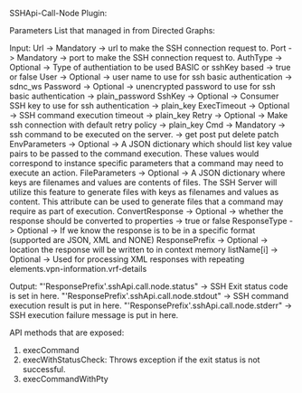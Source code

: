 SSHApi-Call-Node Plugin:

Parameters List that managed in from Directed Graphs:

Input:
Url    ->    Mandatory    ->    url to make the SSH connection request to.
Port    ->    Mandatory    ->    port to make the SSH connection request to.
AuthType    ->    Optional    ->    Type of authentiation to be used BASIC or sshKey based    ->    true or false
User    ->    Optional    ->    user name to use for ssh basic authentication    ->    sdnc_ws
Password    ->    Optional    ->    unencrypted password to use for ssh basic authentication    ->    plain_password
SshKey    ->    Optional    ->    Consumer SSH key to use for ssh authentication    ->    plain_key
ExecTimeout    ->    Optional    ->    SSH command execution timeout    ->    plain_key
Retry    ->    Optional    ->    Make ssh connection with default retry policy    ->    plain_key
Cmd    ->    Mandatory    ->    ssh command to be executed on the server.    ->    get post put delete patch
EnvParameters    ->    Optional    ->    A JSON dictionary which should list key value pairs to be passed to the command execution. These values would correspond to instance specific parameters that a command may need to execute an action.
FileParameters    ->    Optional    ->    A JSON dictionary where keys are filenames and values are contents of files. The SSH Server will utilize this feature to generate files with keys as filenames and values as content. This attribute can be used to generate files that a command may require as part of execution.
ConvertResponse     ->    Optional    ->    whether the response should be converted to properties   ->    true or false
ResponseType    ->    Optional    ->    If we know the response is to be in a specific format (supported are JSON, XML and NONE) 
ResponsePrefix    ->    Optional    ->    location the response will be written to in context memory
listName[i]    ->    Optional    ->    Used for processing XML responses with repeating elements.</td>vpn-information.vrf-details

Output:
"'ResponsePrefix'.sshApi.call.node.status"   ->    SSH Exit status code is set in here.
"'ResponsePrefix'.sshApi.call.node.stdout"   ->    SSH command execution result is put in here. 
"'ResponsePrefix'.sshApi.call.node.stderr"   ->    SSH execution failure message is put in here. 



API methods that are exposed:
1) execCommand
2) execWithStatusCheck: Throws exception if the exit status is not successful.
3) execCommandWithPty